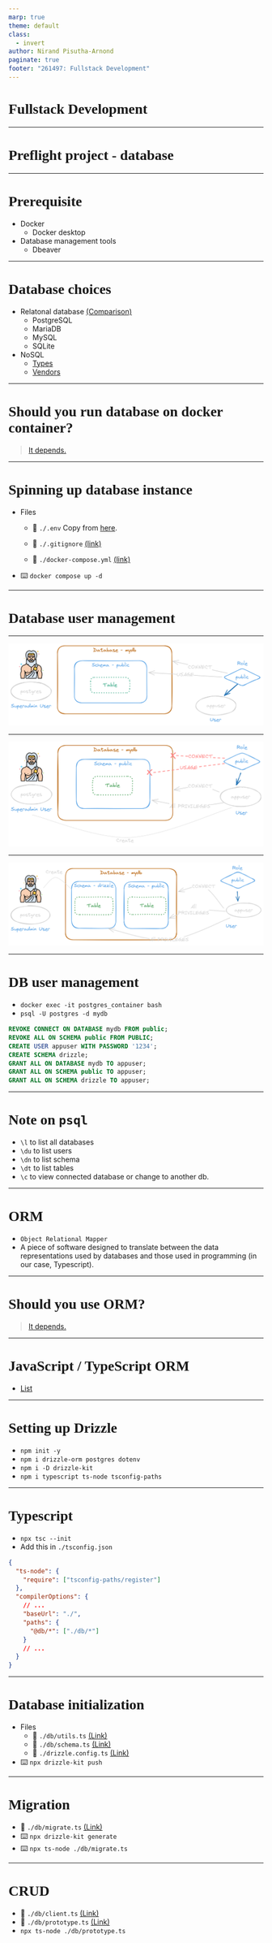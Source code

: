 ```yaml
---
marp: true
theme: default
class:
  - invert
author: Nirand Pisutha-Arnond
paginate: true
footer: "261497: Fullstack Development"
---
```


<style>
@import url('https://fonts.googleapis.com/css2?family=Prompt:ital,wght@0,100;0,300;0,400;0,700;1,100;1,300;1,400;1,700&display=swap');

    :root {
    font-family: Prompt;
    --hl-color: #D57E7E;
}
h1 {
  font-family: Prompt
}
</style>

# Fullstack Development

---

# Preflight project - database

---

# Prerequisite

- Docker
  - Docker desktop
- Database management tools
  - Dbeaver

---

# Database choices

- Relatonal database [(Comparison)](https://strapi.io/blog/relational-databases-postgresql-vs-mariadb-vs-mysql-vs-sqlite)
  - PostgreSQL
  - MariaDB
  - MySQL
  - SQLite
- NoSQL
  - [Types](https://www.geeksforgeeks.org/types-of-nosql-databases/)
  - [Vendors](https://www.geeksforgeeks.org/open-source-nosql-databases/)

---

# Should you run database on docker container?

> [It depends.](https://devops.stackexchange.com/a/3374)

---

# Spinning up database instance

- Files

  - 💾 `./.env` Copy from [here](https://github.com/fullstack-67/pf-db/blob/main/.env.example).

  - 💾 `./.gitignore` [(link)](https://github.com/fullstack-67/pf-db/blob/main/.gitignore)

  - 💾 `./docker-compose.yml` [(link)](https://github.com/fullstack-67/pf-db/blob/main/docker-compose.yml)

- ⌨️ `docker compose up -d`

---

# Database user management

---

![](./img/pg_1.png)

---

![](./img/pg_2.png)

---

![](./img/pg_3.png)

---

# DB user management

- `docker exec -it postgres_container bash`
- `psql -U postgres -d mydb`

```sql
REVOKE CONNECT ON DATABASE mydb FROM public;
REVOKE ALL ON SCHEMA public FROM PUBLIC;
CREATE USER appuser WITH PASSWORD '1234';
CREATE SCHEMA drizzle;
GRANT ALL ON DATABASE mydb TO appuser;
GRANT ALL ON SCHEMA public TO appuser;
GRANT ALL ON SCHEMA drizzle TO appuser;
```

---

# Note on `psql`

- `\l` to list all databases
- `\du` to list users
- `\dn` to list schema
- `\dt` to list tables
- `\c` to view connected database or change to another db.

---

# ORM

- `Object Relational Mapper`
- A piece of software designed to translate between the data representations used by databases and those used in programming (in our case, Typescript).

---

# Should you use ORM?

> [It depends.](https://stackoverflow.com/a/1279678)

---

# JavaScript / TypeScript ORM

- [List](https://www.reddit.com/r/node/comments/176zyyh/pick_an_orm_for_2024_and_explain_the_good_the_bad/?utm_source=share&utm_medium=web3x&utm_name=web3xcss&utm_term=1&utm_content=share_button)

---

# Setting up Drizzle

- `npm init -y`
- `npm i drizzle-orm postgres dotenv`
- `npm i -D drizzle-kit`
- `npm i typescript ts-node tsconfig-paths`

---

# Typescript

- `npx tsc --init`
- Add this in `./tsconfig.json`

```json
{
  "ts-node": {
    "require": ["tsconfig-paths/register"]
  },
  "compilerOptions": {
    // ...
    "baseUrl": "./",
    "paths": {
      "@db/*": ["./db/*"]
    }
    // ...
  }
}
```

---

# Database initialization

- Files
  - 💾 `./db/utils.ts` [(Link)](https://github.com/fullstack-67/pf-db/blob/main/db/utils.ts)
  - 💾 `./db/schema.ts` [(Link)](https://github.com/fullstack-67/pf-db/blob/main/db/schema.ts)
  - 💾 `./drizzle.config.ts` [(Link)](https://github.com/fullstack-67/pf-db/blob/main/drizzle.config.ts)
- ⌨️ `npx drizzle-kit push`

---

# Migration

- 💾 `./db/migrate.ts` [(Link)](https://github.com/fullstack-67/pf-db/blob/main/db/migrate.ts)
- ⌨️ `npx drizzle-kit generate`
- ⌨️ `npx ts-node ./db/migrate.ts`

---

# CRUD

- 💾 `./db/client.ts` [(Link)](https://github.com/fullstack-67/pf-db/blob/main/db/client.ts)
- 💾 `./db/prototype.ts` [(Link)](https://github.com/fullstack-67/pf-db/blob/main/db/prototype.ts)
- `npx ts-node ./db/prototype.ts`
